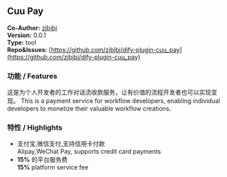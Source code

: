 ## Cuu Pay

**Co-Author:** [zjbjbj](https://github.com/zjbjbj)  
**Version:** 0.0.1  
**Type:** tool  
**Repo&Issues:** [https://github.com/zjbjbj/dify-plugin-cuu_pay](https://github.com/zjbjbj/dify-plugin-cuu_pay)

### 功能 / Features
这是为个人开发者的工作对话流收款服务，让有价值的流程开发者也可以实现变现。
This is a payment service for workflow developers, enabling individual developers to monetize their valuable workflow creations.

### 特性 / Highlights
- 支付宝,微信支付,支持信用卡付款  
  Alipay,WeChat Pay, supports credit card payments
- **15%** 的平台服务费  
  **15%** platform service fee




